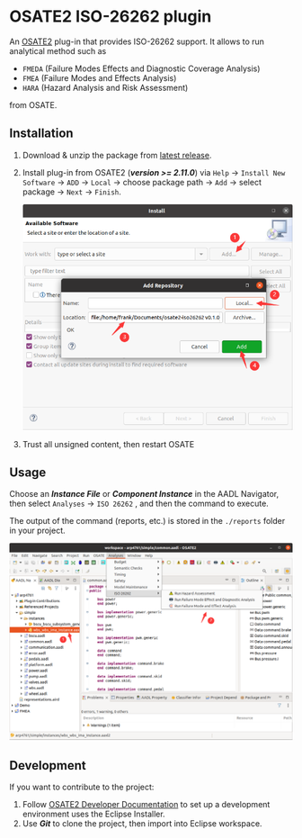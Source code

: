 # OSATE2 ISO-26262 plugin

An [OSATE2](https://github.com/osate/osate2) plug-in that provides ISO-26262 support. It allows to run analytical method such as

- `FMEDA` (Failure Modes Effects and Diagnostic Coverage Analysis)
- `FMEA` (Failure Modes and Effects Analysis)
- `HARA` (Hazard Analysis and Risk Assessment)

from OSATE.

## Installation

1. Download & unzip the package from [latest release](https://github.com/Frank-ZYW/osate2-iso26262/releases).

2. Install plug-in from OSATE2 (***version >= 2.11.0***) via `Help` -> `Install New Software` -> `ADD` -> `Local` -> choose package path -> `Add` -> select package -> `Next` -> `Finish`.

   ![](https://github.com/Frank-ZYW/osate2-iso26262/blob/main/doc/imgs/install.png)

3. Trust all unsigned content, then restart OSATE

## Usage

Choose an ***Instance File*** or ***Component Instance*** in the AADL Navigator, then select `Analyses` -> `ISO 26262` , and then the command to execute.

The output of the command (reports, etc.) is stored in the `./reports` folder in your project.

![](https://github.com/Frank-ZYW/osate2-iso26262/blob/main/doc/imgs/use.png)

## Development

If you want to contribute to the project:

1. Follow [OSATE2 Developer Documentation](https://osate.org/setup-development.html) to set up a development environment uses the Eclipse Installer.
2. Use ***Git*** to clone the project, then import into Eclipse workspace.
